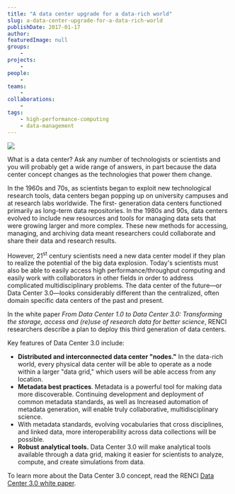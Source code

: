 ```yaml
---
title: "A data center upgrade for a data-rich world"
slug: a-data-center-upgrade-for-a-data-rich-world
publishDate: 2017-01-17
author: 
featuredImage: null
groups:
    - 
projects:
    - 
people:
    - 
teams: 
    - 
collaborations:
    - 
tags:
    - high-performance-computing
    - data-management
---
```

![](https://renci.org/wp-content/uploads/2017/01/serversdatacenter-201x300.jpg)

What is a data center? Ask any number of technologists or scientists and you will probably get a wide range of answers, in part because the data center concept changes as the technologies that power them change.

In the 1960s and 70s, as scientists began to exploit new technological research tools, data centers began popping up on university campuses and at research labs worldwide. The first- generation data centers functioned primarily as long-term data repositories. In the 1980s and 90s, data centers evolved to include new resources and tools for managing data sets that were growing larger and more complex. These new methods for accessing, managing, and archiving data meant researchers could collaborate and share their data and research results.

However, 21<sup>st</sup> century scientists need a new data center model if they plan to realize the potential of the big data explosion. Today's scientists must also be able to easily access high performance/throughput computing and easily work with collaborators in other fields in order to address complicated multidisciplinary problems. The data center of the future—or Data Center 3.0—looks considerably different than the centralized, often domain specific data centers of the past and present.

In the white paper _From Data Center 1.0 to Data Center 3.0: Transforming the storage, access and (re)use of research data for better science_, RENCI researchers describe a plan to deploy this third generation of data centers.

Key features of Data Center 3.0 include:

*   **Distributed and interconnected data center "nodes."** In the data-rich world, every physical data center will be able to operate as a node within a larger "data grid," which users will be able access from any location.
*   **Metadata best practices**. Metadata is a powerful tool for making data more discoverable. Continuing development and deployment of common metadata standards, as well as Increased automation of metadata generation, will enable truly collaborative, multidisciplinary science.
*   With metadata standards, evolving vocabularies that cross disciplines, and linked data, more interoperability across data collections will be possible.
*   **Robust analytical tools.** Data Center 3.0 will make analytical tools available through a data grid, making it easier for scientists to analyze, compute, and create simulations from data.

To learn more about the Data Center 3.0 concept, read the RENCI [Data Center 3.0 white paper](https://renci.org/wp-content/uploads/2016/12/RENCI-WP-2016_DatCenter3.0-FINAL-12.9.16.pdf).
